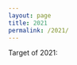 ```yaml
---
layout: page
title: 2021
permalink: /2021/
---
```


Target of 2021:

[jekyll-organization]: https://github.com/jekyll
